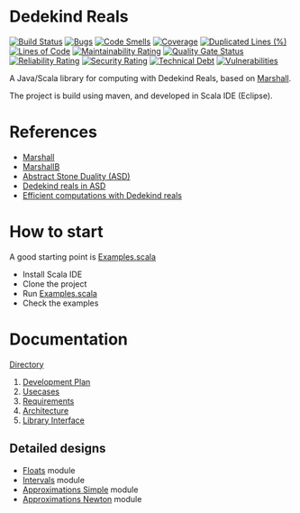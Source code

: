 
# Dedekind Reals

[![Build Status](https://travis-ci.org/comius/dedekindreals.svg?branch=master)](https://travis-ci.org/comius/dedekindreals)
[![Bugs](https://sonarcloud.io/api/project_badges/measure?project=comius_dedekindreals&metric=bugs)](https://sonarcloud.io/dashboard?id=comius_dedekindreals)
[![Code Smells](https://sonarcloud.io/api/project_badges/measure?project=comius_dedekindreals&metric=code_smells)](https://sonarcloud.io/dashboard?id=comius_dedekindreals)
[![Coverage](https://sonarcloud.io/api/project_badges/measure?project=comius_dedekindreals&metric=coverage)](https://sonarcloud.io/dashboard?id=comius_dedekindreals)
[![Duplicated Lines (%)](https://sonarcloud.io/api/project_badges/measure?project=comius_dedekindreals&metric=duplicated_lines_density)](https://sonarcloud.io/dashboard?id=comius_dedekindreals)
[![Lines of Code](https://sonarcloud.io/api/project_badges/measure?project=comius_dedekindreals&metric=ncloc)](https://sonarcloud.io/dashboard?id=comius_dedekindreals)
[![Maintainability Rating](https://sonarcloud.io/api/project_badges/measure?project=comius_dedekindreals&metric=sqale_rating)](https://sonarcloud.io/dashboard?id=comius_dedekindreals)
[![Quality Gate Status](https://sonarcloud.io/api/project_badges/measure?project=comius_dedekindreals&metric=alert_status)](https://sonarcloud.io/dashboard?id=comius_dedekindreals)
[![Reliability Rating](https://sonarcloud.io/api/project_badges/measure?project=comius_dedekindreals&metric=reliability_rating)](https://sonarcloud.io/dashboard?id=comius_dedekindreals)
[![Security Rating](https://sonarcloud.io/api/project_badges/measure?project=comius_dedekindreals&metric=security_rating)](https://sonarcloud.io/dashboard?id=comius_dedekindreals)
[![Technical Debt](https://sonarcloud.io/api/project_badges/measure?project=comius_dedekindreals&metric=sqale_index)](https://sonarcloud.io/dashboard?id=comius_dedekindreals)
[![Vulnerabilities](https://sonarcloud.io/api/project_badges/measure?project=comius_dedekindreals&metric=vulnerabilities)](https://sonarcloud.io/dashboard?id=comius_dedekindreals)

A Java/Scala library for computing with Dedekind Reals, based on [Marshall](https://github.com/andrejbauer/marshall).

The project is build using maven, and developed in Scala IDE (Eclipse).

# References

 - [Marshall](https://github.com/andrejbauer/marshall)
 - [MarshallB](https://github.com/psg-mit/marshall)
 - [Abstract Stone Duality (ASD)](http://www.paultaylor.eu/ASD/)
 - [Dedekind reals in ASD](http://www.paultaylor.eu/ASD/analysis#dedras)
 - [Efficient computations with Dedekind reals](http://math.andrej.com/2008/08/24/efficient-computation-with-dedekind-reals/)

# How to start

A good starting point is [Examples.scala](src/main/scala/com/github/comius/reals/Examples.scala)

- Install Scala IDE
- Clone the project
- Run [Examples.scala](src/main/scala/com/github/comius/reals/Examples.scala)
- Check the examples

# Documentation

[Directory](doc)

1. [Development Plan](doc/01-DevelopmentPlan.md)
2. [Usecases](doc/02-Usecases.md)
3. [Requirements](doc/03-Requirements.md)
4. [Architecture](doc/04-01-Architecture.md)
5. [Library Interface](doc/04-02-LibraryInterface.md) 


## Detailed designs

- [Floats](doc/05-DD-Floats.md) module
- [Intervals](doc/05-DD-Intervals.md) module
- [Approximations Simple](doc/05-DD-Approximations-Simple.md) module
- [Approximations Newton](doc/05-DD-Approximations-Newton.md) module

